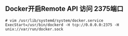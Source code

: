 ## Docker开启Remote API 访问 2375端口 
```vim
# vim /usr/lib/systemd/system/docker.service
ExecStart=/usr/bin/dockerd -H tcp://0.0.0.0:2375 -H unix://var/run/docker.sock
```
